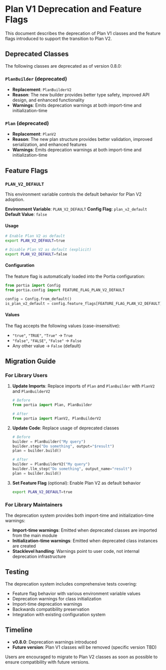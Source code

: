 # Plan V1 Deprecation and Feature Flags

This document describes the deprecation of Plan V1 classes and the feature flags introduced to support the transition to Plan V2.

## Deprecated Classes

The following classes are deprecated as of version 0.8.0:

### `PlanBuilder` (deprecated)
- **Replacement**: `PlanBuilderV2`
- **Reason**: The new builder provides better type safety, improved API design, and enhanced functionality
- **Warnings**: Emits deprecation warnings at both import-time and initialization-time

### `Plan` (deprecated)
- **Replacement**: `PlanV2`
- **Reason**: The new plan structure provides better validation, improved serialization, and enhanced features
- **Warnings**: Emits deprecation warnings at both import-time and initialization-time

## Feature Flags

### `PLAN_V2_DEFAULT`

This environment variable controls the default behavior for Plan V2 adoption.

**Environment Variable**: `PLAN_V2_DEFAULT`
**Config Flag**: `plan_v2_default`
**Default Value**: `false`

#### Usage

```bash
# Enable Plan V2 as default
export PLAN_V2_DEFAULT=true

# Disable Plan V2 as default (explicit)
export PLAN_V2_DEFAULT=false
```

#### Configuration

The feature flag is automatically loaded into the Portia configuration:

```python
from portia import Config
from portia.config import FEATURE_FLAG_PLAN_V2_DEFAULT

config = Config.from_default()
is_plan_v2_default = config.feature_flags[FEATURE_FLAG_PLAN_V2_DEFAULT]
```

#### Values

The flag accepts the following values (case-insensitive):
- `"true"`, `"TRUE"`, `"True"` → `True`
- `"false"`, `"FALSE"`, `"False"` → `False`
- Any other value → `False` (default)

## Migration Guide

### For Library Users

1. **Update Imports**: Replace imports of `Plan` and `PlanBuilder` with `PlanV2` and `PlanBuilderV2`
   ```python
   # Before
   from portia import Plan, PlanBuilder

   # After
   from portia import PlanV2, PlanBuilderV2
   ```

2. **Update Code**: Replace usage of deprecated classes
   ```python
   # Before
   builder = PlanBuilder("My query")
   builder.step("Do something", output="$result")
   plan = builder.build()

   # After
   builder = PlanBuilderV2("My query")
   builder.llm_step("Do something", output_name="result")
   plan = builder.build()
   ```

3. **Set Feature Flag** (optional): Enable Plan V2 as default behavior
   ```bash
   export PLAN_V2_DEFAULT=true
   ```

### For Library Maintainers

The deprecation system provides both import-time and initialization-time warnings:

- **Import-time warnings**: Emitted when deprecated classes are imported from the main module
- **Initialization-time warnings**: Emitted when deprecated class instances are created
- **Stacklevel handling**: Warnings point to user code, not internal deprecation infrastructure

## Testing

The deprecation system includes comprehensive tests covering:

- Feature flag behavior with various environment variable values
- Deprecation warnings for class initialization
- Import-time deprecation warnings
- Backwards compatibility preservation
- Integration with existing configuration system

## Timeline

- **v0.8.0**: Deprecation warnings introduced
- **Future version**: Plan V1 classes will be removed (specific version TBD)

Users are encouraged to migrate to Plan V2 classes as soon as possible to ensure compatibility with future versions.